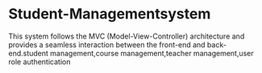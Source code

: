 # Student-Managementsystem
This system follows the MVC (Model-View-Controller) architecture and provides a  seamless interaction between the front-end and back-end.student management,course management,teacher management,user role authentication
